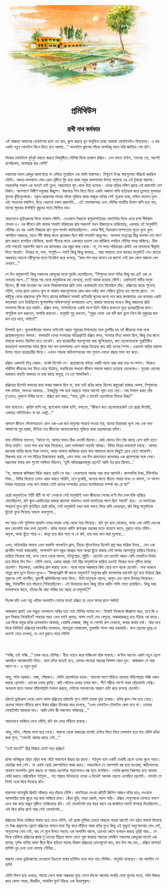<div align=center> <img src="../../metadata/images/rabibasariya/প্রমিথিউস.jpg" align="center" ></div>
<h1 align=center>প্রমিথিউস</h1>
<h2 align=center>রাখী নাথ কর্মকার</h2>
এই মান্ধাতা আমলের ডেস্কটপের র‌্যাম এত কম, ক্লাস করতে খুব অসুবিধে হচ্ছে আমার! মোবাইলটাও বিগড়েছে। এ বার একটা নতুন মোবাইল কিনে দিতে হবে আমায়...” অনলাইন ক্লাসের ফাঁকে অসহিষ্ণু ভাবে দাবি জানিয়ে গেল রনি।<br> <br>নিজের মোবাইলে খুটখুট করতে করতে বিষদৃষ্টিতে মৌলির দিকে তাকাল রঞ্জিত। যেন বলতে চাইল, ‘দেখেছ তো, আগেই বলেছিলাম, আগাছার বাড় বেশি!’<br> <br>সকালের অলস রোদ্দুর আলগোছে গা এলিয়ে শুয়েছিল এক ফালি বারান্দায়। নিশ্চুপে টবের গাছগুলোর পরিচর্যা করছিল মৌলি। আদর-ভালবাসা-মেঘ-রোদ-বৃষ্টিতে বুঁদ হয়ে থাকা সবুজ ডালপালায় উপচে পড়েছে ওর এই টুকরো বারান্দা। শহরতলির সকাল এর মধ্যেই হাই তুলে, আড়মোড়া ঘুম থেকে উঠে বসেছে। ওদের বাড়ির দক্ষিণ প্রান্তে এই জায়গাটা বেশ নির্জন। আশপাশে বিস্তীর্ণ সবুজের উচ্ছ্বাস। উচ্চস্বরে শিস দিতে দিতে একটা অজানা পাখি ব্যতিব্যস্ত করে তুলেছে ঘুমভাঙা ফুলের কুঁড়িগুলোকে। বকুল-জারুলের পাতার ফাঁকে লুকিয়ে থাকা লাজুক পাখির সেই সুরেলা ডাক, দখিনা বাতাসে দুলে ওঠা পাতাদের মজলিশ, উড়ে বেড়ানো চঞ্চল প্রজাপতি... এই মেঘবারান্দায় এলে মৌলির যাবতীয় উদ্বেগ বাসি হয়ে যায়, তাদের ক্ষুরধার উপস্থিতি বুদ্বুদের মতো মিলিয়ে যায়।<br> <br>আড়চোখে ড্রয়িংরুমের দিকে তাকাল মৌলি। দেওয়ালে টাঙানো শ্বশুরমশাইয়ের ফোটোটার দিকে চেয়ে চাপা দীর্ঘশ্বাস ফেলল ও। ওর জীবনে রনি আসার সময়টা পরিবারের প্রায় সকলেই যখন বাঁকাচোখে তাকিয়েছে, একমাত্র ওই মানুষটিই মৌলির এত বড় একটা সিদ্ধান্তে প্রাণ খুলে সমর্থন জানিয়েছিলেন। ওদের দীর্ঘ, নিঃসন্তান দাম্পত্যের সুতো খুলে খুলে আসছিল অজান্তে, তাতে গিঁট বাঁধার জন্যে প্রয়োজন ছিল কচি দশখানি আঙুলের। অসফল মাতৃত্বের তীব্র অবসাদ তত ক্ষণে গ্রাস করতে বসেছিল মৌলিকে, জমাট শীতের মতো একঘেয়ে হতাশা যেন জাঁকিয়ে বসছিল মৌলির সমগ্র অস্তিত্বে। ঠিক সেই সময়েই পরামর্শটা আসে ওর কলেজের এক বন্ধুর কাছ থেকে। না, সে সময় পরিবারের কেউই ওর ভাবনাকে স্বীকৃতি দিতে পারেনি। নিজের মা, দাদা, শাশুড়ি— সবাই কিন্তু কিন্তু করেছে... আর সবচেয়ে চেনা কাছের মানুষটা? সেও রাতের অন্ধকারে অচেনা সরীসৃপের মতো হিসহিস করে বলেছে, “কার পাপ ঘরে আনবে কে জানে! সেই রক্ত কোন অজানা খেল দেখাবে...”<br> <br>সে দিন শ্বশুরমশাই কিন্তু সকালের রোদ্দুরের মতো মুচকি হেসেছিলেন, “শিশুদের মতো পবিত্র কিছু হয় রে? ওরা যে দেবতার অংশ...!” বিয়ের পর থেকে মানুষটাকে যত দেখেছে, ততই অবাক হয়েছে মৌলি। এমনিতেই মাটির মানুষ ছিলেন, স্ত্রী মারা যাওয়ার পর থেকে বিষয়আশয়ের প্রতি মোহ একেবারেই চলে গিয়েছিল তাঁর। রঞ্জিতের কাছে শুনেছে মৌলি, ওদের গ্রামে কোনও স্কুল না থাকায় বাচ্চাগুলোকে রোদ-জল-বর্ষায় খাল পেরিয়ে ছুটতে হত পাশের গ্রামে। সে কষ্টটুকু থেকে বাচ্চাদের মুক্তি দিতে গ্রামের জমিজমা সমস্তই প্রাইমারি স্কুলের জন্যে দান করে কলকাতার এক কামরার একটা ভাড়াঘরে এসে উঠেছিলেন স্কুলমাস্টার অবিনাশবাবু! কলকাতায় এসে, হাজার অভাবের মধ্যেও কিন্তু বাচ্চাদের প্রতি ভালবাসা ফিকে হয়ে যায়নি। রঞ্জিত বলত, মাসমাইনের একটা অংশ তিনি সরিয়ে রাখতেন দুঃস্থ ছাত্রছাত্রীদের জন্য। শাশুড়িমা রাগ করতেন, অশান্তি করতেন। মানুষটা শুধু বলতেন, “পুকুর থেকে এক ঘটি জল তুলে নিলে কি পুকুরের জল কম হয়ে যাবে, সবিতা?”<br> <br>উপমাটা ভুল। স্কুলমাস্টারের সামান্য মাইনেটা অন্তত পুকুরের বিশালতার সঙ্গে তুলনীয় হয় না! জীবনের সঙ্গে সঙ্গে প্রয়োজনগুলোও বদলায়। বদলায়নি ওদের সংসারের গতিপ্রকৃতি! রঞ্জিত বলত, সংসারে নিত্য অভাব ছিল, কিন্তু তার জন্যে বাবাকে কখনও বিচলিত হতে দেখেনি। কত ছাত্রছাত্রীর পড়াশুনোর খরচ জুগিয়েছেন, কত ছেলেমেয়েকে সুপ্রতিষ্ঠিত করেছেন! ভালবাসার ভারে ঝুঁকে পড়া ঘন ডালপালায় এসে আশ্রয় নিয়েছে কত কচি ডানার শৈশব। একতলা বাড়ির বারান্দা উপচে পড়ত ছাত্রছাত্রীর ভিড়ে। এখনও পাড়ায় অবিনাশস্যরের নাম শুনলে লোকে শ্রদ্ধায় মাথা নত করে।<br> <br>রঞ্জিত একদমই ভিন্ন মেরুর। যথেষ্ট হিসেবি সে। প্রয়োজনের বাইরে একটি পয়সা খরচ করা তার না-পসন্দ। নিজেও পরিমিত জীবনের মধ্য দিয়ে বেড়ে উঠেছে, মধ্যবিত্তের সাধারণ জীবনে অভ্যস্ত করতে চেয়েছে ছেলেকেও। সুতরাং ছেলের হাজারও বাড়তি আবদার যে তার কাছে বাহুল্য, সে তো স্বাভাবিকই।<br> <br>রঞ্জিতের হিসেবি স্বভাবের কথা বাবার অজানা ছিল না, বাবা তাই রনির কাছে ছিলেন কল্পতরু! হাজার খেলনা, শিশুমনের লক্ষ চাহিদা, অসংখ্য আবদার... ইচ্ছেটুকু শব্দ হয়ে আছড়ে পড়ার আগেই পূরণ হয়ে যেত। স্নেহ টলমল করত তাঁর দু’চোখে, লুকনো দিঘির মতো। রঞ্জিত রাগ করত, “বাবা, তুমি এ ভাবেই ছেলেটাকে বিগড়ে দিচ্ছ!”<br> <br>বাবা হাসতেন। কৃত্রিম হাসি নয়, প্রাণখোলা দরাজ হাসি, বলতেন, “জীবনে কত ছেলেমেয়েকেই তো প্রশ্রয় দিয়েছি, একমাত্র নাতিটাকেও না হয় একটু...”<br> <br>আসলে জীবনে সৌভাগ্যক্রমে এমন এক-এক জন মানুষের সাহচর্য পাওয়া যায়, যাদের চিন্তাধারা খুলে দেয় এক অন্য আকাশের গুপ্ত দরজা, চিনিয়ে দেয় জীবনের আনাচেকানাচে লুকিয়ে থাকা রত্নসম্ভারের হদিস।<br> <br>বাবা মৌলিকে বলতেন, “জানো মা, আমার বাবাও ঠিক এমনটি ছিলেন। কেউ কোনও দিন তাঁর কাছে এসে খালি হাতে ফিরে যায়নি। তখন সদ্য বাবা মারা গিয়েছেন, চরম অর্থসঙ্কটে পড়েছি আমরা। দিদির বিয়ের কথাবার্তা চলছে। আমার কলেজে ভর্তির জন্যে টাকা লাগবে, অথচ সামান্য জমিজমা ছাড়া বাবা আমাদের জন্যে কিছুই রেখে যেতে পারেননি। নিরুপায় হয়ে সে সব বিক্রির চিন্তাভাবনা করছি, এমন সময় এক দিন রামমোহন কলেজের এক প্রফেসরের সঙ্গে দেখা। ভদ্রলোক বাবার নাম শুনেই লাফিয়ে উঠলেন, ‘তুমি অমিয়রঞ্জনবাবুর ছেলে? আমি ওঁর ছাত্র ছিলাম...’<br> <br>“না, আমাকে জমিজমা বিক্রি করতে হয়নি সে বার। লেখাপড়ায় আমার আর বাধা আসেনি। জলপানির টাকা, টিউশনির টাকা... দিদির বিয়েতে তেমন খরচা করতে পারিনি, তবে বুঝেছি, অন্যের জন্যে বাঁচতে পারার মধ্যে যে আনন্দ, সে আনন্দ টাকার পাহাড়ের ওপর বসে থাকায় নেই! রক্তের সম্পর্কের চেয়েও মানবিকতার সম্পর্ক বড় রে মা!”<br> <br>ছোট্ট দাদুভাইকে ‘হাঁটি হাঁটি পা পা’ শেখানো সেই মানুষটাই যখন জীবনের শেষের ক’টা দিন চলৎশক্তি হারিয়ে ফেলেছিলেন, রনি স্কুল-কোচিংয়ের হাজার ঝামেলা সামলেও অথর্ব দাদাইয়ের পাশে ছিল ‘দাদাই’ হয়ে। যে দাদাইয়ের সাহচর্যে মুখে বুলি ফুটেছিল ছোট্ট রনির, সেই মানুষটাই যখন কথা বলতে গিয়ে খাবি খেয়েছেন, রনি কিন্তু মানুষটাকে ছুঁয়েই বুঝে গিয়েছে অব্যক্ত কথাগুলো...<br> <br>গত বছর সেই সুবিশাল ছায়াটা ওদের মাথার ওপর থেকে সরে গিয়েছে। রনি গুম হয়ে থেকেছে, অথচ এক ফোঁটা চোখের জল ফেলেনি! বড্ড চাপা ছেলেটা। রনির অব্যক্ত কষ্টটা ঋণাত্মক তরঙ্গের মতো বাতাসে ভাসে, বুঝতে পারে মৌলি। অদৃশ্য, অথচ ছুঁতে পারে ও। কান্না হয়ে ঝরে পড়ে না যে কষ্ট, তার ভার বহন করা দুঃসাধ্য...<br> <br>এখন, অতিমারির আবহে এখন ঘরবন্দি অনলাইন ক্লাস, টিচার-স্টুডেন্টদের হিসেবি প্রশ্ন আর যান্ত্রিক উত্তর... যেন এক প্রাণহীন সময়! কাছাকাছি, পাশাপাশি বসে বন্ধুর আত্মার সঙ্গে আত্মা ছুঁয়ে থাকার সেই অপার আনন্দটুকু হারিয়ে গিয়েছে। হারিয়ে গিয়েছে মাঠ, ডানা মেলে ওড়ার আনন্দ, হইহুল্লোড়, দুষ্টুমি। ছেলেটা যেন ক্রমেই আরও বেশি মোবাইল-নির্ভর হয়ে উঠছে দিন দিন। মৌলি বোঝে, একান্ত আশ্রয় সেই প্রিয় মানুষটাকে হারিয়ে ক্রমেই নিজের মধ্যে গুটিয়ে যাচ্ছে ছেলেটা। নিঃসঙ্গতা, একাকিত্ব গ্রাস করছে ওকে। মাঝে মাঝে অন্ধকারে ঝিম মেরে বসে থাকে ছেলেটা। বাবা থাকলে গল্পের গ্রাস তুলে দিতেন মুখে— “ফিল্যানথ্রপি কী জানো দাদুভাই? মানুষের প্রতি ভালবাসার ধারণাটা মূর্ত হয়ে উঠেছে গ্রিক পুরাণের সেই দানশীল, দূরদর্শী প্রমিথিউসের মধ্যে দিয়ে। তিনি মানুষকে আলো, আগুন এবং আশা উপহার দিয়েছেন। ঋজু, নির্ভরশীল হয়ে দাঁড়াতে শিখিয়েছিলেন। এই উদারতার জন্য কিন্তু তাঁকে কঠিন শাস্তি পেতে হয়েছিল। কিন্তু যারা ভালবাসতে জানে, তাঁদের কি আর শাস্তির ভয় আছে রে দাদুভাই?”<br> <br>নিঃসঙ্গ রনি এখন গল্প খোঁজে অনলাইন গেমের মধ্যে! রঞ্জিত তা দেখে অসহ্য রাগে গর্জায়!<br> <br>আজকাল প্রায়ই এক অদ্ভুত দোলাচলে অস্থির হয়ে ওঠে মৌলির অশান্ত মন। নিজেই নিজেকে জিজ্ঞাসা করে, তবে কি ও ভুল সিদ্ধান্ত নিয়েছিল? সময়ের পরত এখন যতই খুলছে, বাস্তব ততই যেন বেসুরো, অন্ধকারাচ্ছন্ন হয়ে উঠছে ওর কাছে। এক দিকে অবুঝ রনির ক্রমবর্ধমান আবদার, খেয়ালি মেজাজ, কিছু না পেলেই রাগ দেখানো, কথায় কথায় তর্ক। আর অন্য দিকে খিটখিটে রঞ্জিতের অনমনীয় মনোভাব, অহেতুক দোষারোপ, তুঘলকি শাসন আর খবরদারি। বাপ-ছেলের দূরত্ব যে ক্রমেই বেড়ে চলেছে, তা বেশ বুঝতে পারে মৌলি!<br> <br><br> <br>“সব্জি, চাই সব্জি...” চমক ভাঙে মৌলির। নীচে ভ্যানে করে সব্জিওলা হাঁক পাড়ছে। ক’দিন আগেও একটা নতুন ছেলে আসছিল আনাজপাতি নিয়ে। বয়স রনির মতোই হবে, চোদ্দো-পনেরো বছরের নিষ্পাপ সরল মুখ। আজকাল সে আর আসে না। এ নতুন মুখ!<br> <br>আলু, পটল দরকার। লঙ্কা, পেঁয়াজও। মৌলি ছেলেটাকে ডাকে। ভ্যানের পাশে দাঁড়িয়ে নড়বড়ে দাঁড়িপাল্লায় সব্জি ওজন করছে ছেলেটা। চোখের তলায় ক্লান্তি। কচি গোঁফের রেখার তলায় ঘাম। শীর্ণ শরীরে লেপ্টে থাকা ছেঁড়াফাটা গেঞ্জি। অনভ্যস্ত হাতে অবাধ্য দাঁড়িপাল্লাটা টলমল করছে, সেটাকে সামলানোর আপ্রাণ চেষ্টা করে চলেছে ছেলেটা।<br> <br>হঠাৎই ড্রয়িংরুম থেকে ভেসে আসা রঞ্জিতের হম্বিতম্বি শুনে মৌলি চমকে ঘুরে তাকায়। রনির ক্লাস শেষ হয়ে গেছে। ছেলের সামনে দাঁড়িয়ে রাগে উন্মত্ত রঞ্জিত চিৎকার করে চলেছে, “এখন মোবাইল-টোবাইল কেনা হবে না। তোমার মোবাইলটা আমাকে দাও। আমি দেখি কী গন্ডগোল পাকিয়েছ...”<br> <br>আড়চোখে তাকিয়ে দেখে মৌলি, রনি থম মেরে দাঁড়িয়ে রয়েছে।<br> <br>আলু, পটল, পেঁয়াজ মাপা হয়ে গেছে। বারান্দা থেকে বাজারের ব্যাগটা এগিয়ে দিতে গিয়ে বেসামাল হয়ে যায় মৌলি রনির কথা শুনে, “ফোনটা আমার কাছে নেই...”<br> <br>“নেই মানে?” তীব্র বিস্ময়ে ফেটে পড়ে রঞ্জিত!<br> <br>রনির অনিচ্ছুক ছেঁড়া ছেঁড়া কথা ঘেঁটে অবশেষে উদ্ধার হয় রহস্য। সইফুল বলে একটি মেধাবী ছেলে ওদের স্কুলে পড়ত। বেচারির বাবা নেই। মা একটা ছোট্ট কোম্পানিতে কাজ করত। লকডাউনে সে কোম্পানি বন্ধ হয়ে যাওয়ায়, স্মার্টফোনের অভাবে অনলাইন ক্লাস করতে না পারায় ছেলেটার পড়াশোনাও বন্ধ হতে বসেছিল। পেটের জ্বালায় নিরুপায় হয়ে আনাজ ফেরি করতে বেরিয়েছিল সইফুল... গত সপ্তাহে ঘটনাচক্রে ওদের এ দিকেই আনাজ বেচতে এসেছিল ছেলেটা। ফোনটা সে দিনই ওকে দিয়ে দিয়েছে রনি।<br> <br>বারান্দার পাতাঝুরি গ্রিলটা আঁকড়ে ধরে দাঁড়ায় মৌলি। দাদাইয়ের দেওয়া প্রতিটি জিনিস আজও রনির ঘরে, দেওয়াল আলমারির তাক জুড়ে যত্ন করে সাজিয়ে রাখা। ছেঁড়া ঘুড়ি, ভাঙা রোবট, অচল গাড়ি। রঞ্জিত সেগুলোকে ফেলতে বললে চোখ সরু করে অদ্ভুত দৃষ্টিতে তাকিয়েছে রনি। ওই মোবাইলটা চার বছর আগে ওর জন্মদিনে দাদাই উপহার দিয়েছিলেন... ওটা ছিল রনির প্রাণ! আর সেই মোবাইলটা...<br> <br>রঞ্জিতের দিকে তাকিয়ে অবাক হয়ে দেখে মৌলি, এই প্রথম দুর্বিষহ ক্রোধে আছড়ে পড়ার আগেই যেন হঠাৎ থমকে গিয়েছে সে উষ্ণ প্রস্রবণের স্রোত! রঞ্জিতের সামনে মাথা নিচু করে দাঁড়িয়ে থাকা রনির মুখে কিন্তু এই মুহূর্তে অনুশোচনার বোধ নেই, অনুতাপের বোধ নেই, বরং সে মুখে উপচে পড়ছে এক অপার্থিব আলো, চোখের কোণে ছলছল করছে তৃপ্তি! আর... সে দিকে তাকিয়ে রঞ্জিতের জ্বলন্ত দু’চোখের তীব্রতা বদলে যেতে শুরু করেছে শরতের মেঘহীন সকালের রোদ্দুরের মতো! এক প্রশান্ত, দুর্লভ হাসির আভা ধীরে ধীরে ছড়িয়ে পড়ছে বিহ্বল রঞ্জিতের চোখেমুখে! কত, কত দিন পর যেন... রঞ্জিত হাসছে! হাসিটা খুব চেনা চেনা লাগছে মৌলির...<br> <br>বারান্দা থেকে ড্রয়িংরুমের দেওয়ালে টাঙানো বাবার ছবিটায় চোখ পড়ে যায় মৌলির। মানুষটা হাসছেন। বড় অমলিন সে হাসি!<br> <br>মৌলি বিবশ হয়ে দেখছে, পাতায় লেগে থাকা অন্ধকার মুছে ফেলে দিনের আলোয় পাপড়ি মেলা ফুলের মতো, সর্বস্ব উজাড় করে কেমন সহজ, দ্বিধাহীন, অনাবিল ফুটে উঠছে এক উত্তরপুরুষ।